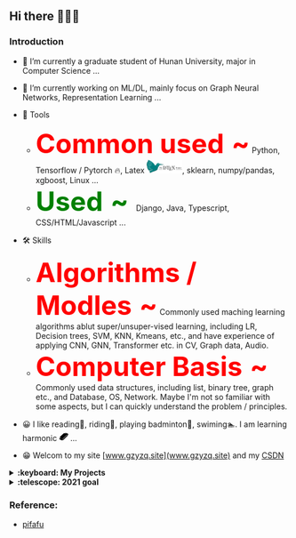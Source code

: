 ## Hi there 👋👋👋

### Introduction

- 🔭 I’m currently a graduate student of Hunan University, major in Computer Science ...

- 🌱 I’m currently working on ML/DL, mainly focus on Graph Neural Networks, Representation Learning ...

- 🧰 Tools
  - <font size="15" color="red"><b>Common used</b> **~**</font> Python, Tensorflow / Pytorch :fire:, Latex <img src="./imgs/latex-project-logo.svg" width="64">, sklearn, numpy/pandas, xgboost, Linux ...
  - <font size="14" color="green"><b>Used</b> **~** </font> Django, Java, Typescript, CSS/HTML/Javascript ...
  
- :hammer_and_wrench: Skills 
  - <font size="15" color="red"><b>Algorithms / Modles</b> **~**</font> Commonly used maching learning algorithms ablut super/unsuper-vised learning, including LR, Decision trees, SVM,  KNN, Kmeans, etc., and have experience of applying CNN, GNN, Transformer etc. in CV, Graph data, Audio.
  - <font size="15" color="red"><b>Computer Basis</b> **~**</font> Commonly used data structures, including list, binary tree, graph etc., and Database, OS, Network. Maybe I'm not so familiar with some aspects, but I can quickly understand the problem / principles. 
 
  
  
- 😀 I like reading📖, riding🚵, playing badminton🏸, swiming🏊. I am learning harmonic <img src="./imgs/harmonica_32px_1169661_easyicon.net.png" width="16"> ...

- 😁 Welcom to my site [www.gzyzq.site](www.gzyzq.site) and my [CSDN](https://blog.csdn.net/Miha_Singh)


<details>
  <summary><b>:keyboard: My Projects</b></summary>
  <br>
  <ul>
    <li> 
      <details>
        <summary><b><a href="https://github.com/GZYZG/Three">Three</a>--- Three-dimensional visualization of the genetic structure of golden monkeys based on three.js</b></summary>
       </details>
    </li>
    
   <li>
     <details>
        <summary><b><a href="www.gzyzq.site">gzyzq.site</a>--- my personal site based on Django</b></summary>
       </details>
  </li>
  
  <li>
      <details>
        <summary><b><a href="http://gzyzq.site/projects/#1stpro">HandWriting Behavior Recognition</a> --- recognize the character(number between 1-9 or letter between A-H) you are writing with (only) you finger infront of camera</b></summary>
       </details>
  </li>
  
  </ul>
</details>

<details>
  <summary><b>:telescope: 2021 goal</b></summary>
  <br>
  <ul>
    <li> [ ] FINISH one paper <img src="./imgs/pdf_icon_blue.svg" width="20">!!! </li>
  <li> [ ] Deeper in ML/DL, specializing in common used tools </li>
  <li> [ ] Learn more math theory about ML/DL, going deeper </li>
    <li> [ ] Learn big data frameworks, including Spark / MapReduce, Storm / Flink, HDFS ... </li>
    <li> [ ] Deeper in linux <img src="./imgs/OS_Linux_ubuntu_31.156186612576px_1188757_easyicon.net.png" width="16"> / shell </li>
    <li> [ ] Finish <a href="https://ogb.stanford.edu/kddcup2021">Kddcup2021-OGB-LSC<img src="./imgs/OGB_pure.png" width="36"> </a> </li> 
    <li> [ ] Can play some melodies with harmonic <img src="./imgs/harmonica_32px_1169661_easyicon.net.png" width="16"> </li>
  </ul>
  </details>



### Reference:
- [pifafu](https://github.com/pifafu)

<!-- 👯 I’m looking to collaborate on ...
<!-- 🤔 I’m looking for help with ...
<!-- 💬 Ask me about ...
<-- 📫 How to reach me: zhiyanguo@hnu.edu.cn
<-- 😄 Pronouns: ...
<-- ⚡ Fun fact: ...
-->

